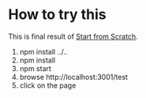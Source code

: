 How to try this
===============

This is final result of <a href="https://github.com/zordius/fluxex/blob/master/SCRATCH.md">Start from Scratch</a>.

1. npm install ../..
2. npm install
3. npm start
4. browse http://localhost:3001/test
5. click on the page
